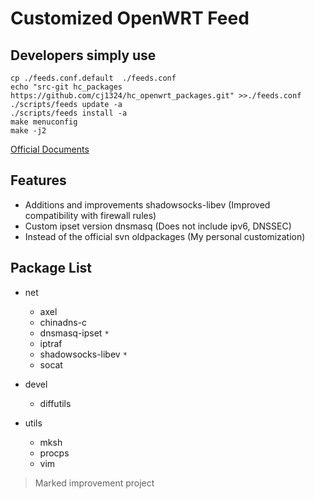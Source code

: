 Customized OpenWRT Feed
=======================

Developers simply use
---------------------

```shell
cp ./feeds.conf.default  ./feeds.conf
echo "src-git hc_packages https://github.com/cj1324/hc_openwrt_packages.git" >>./feeds.conf
./scripts/feeds update -a
./scripts/feeds install -a
make menuconfig
make -j2
```

[Official Documents](http://wiki.openwrt.org/doc/devel/feeds "Official Documents")

Features
--------

+ Additions and improvements shadowsocks-libev (Improved compatibility with firewall rules)
+ Custom ipset version dnsmasq (Does not include ipv6, DNSSEC)
+ Instead of the official svn oldpackages (My personal customization)

Package List
------------

+ net

  + axel
  + chinadns-c
  + dnsmasq-ipset `*`
  + iptraf
  + shadowsocks-libev `*`
  + socat

+ devel

  + diffutils

+ utils

  + mksh
  + procps
  + vim

> Marked improvement project

